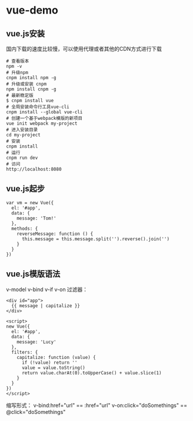 # vue-demo
## vue.js安装
国内下载的速度比较慢，可以使用代理或者其他的CDN方式进行下载
```
# 查看版本
npm -v
# 升级npm
cnpm install npm -g
# 升级或安装 cnpm
npm install cnpm -g
# 最新稳定版
$ cnpm install vue
# 全局安装命令行工具vue-cli
cnpm install --global vue-cli
# 创建一个基于webpack模版的新项目
vue init webpack my-project
# 进入安装目录
cd my-project
# 安装
cnpm install
# 运行
cnpm run dev
# 访问
http://localhost:8080
```
## vue.js起步
```
var vm = new Vue({
  el: '#app',
  data: {
    message: 'Tom!'
  },
  methods: {
    reverseMessage: function () {
      this.message = this.message.split('').reverse().join('')
    }
  }
})
```
## vue.js模版语法
v-model
v-bind
v-if
v-on
过滤器：
```
<div id="app">
  {{ message | capitalize }}
</div>
	
<script>
new Vue({
  el: '#app',
  data: {
	message: 'Lucy'
  },
  filters: {
    capitalize: function (value) {
      if (!value) return ''
      value = value.toString()
      return value.charAt(0).toUpperCase() + value.slice(1)
    }
  }
})
</script>
```
缩写形式：
v-bind:href="url" == :href="url"
v-on:click="doSomethings" == @click="doSomethings"

